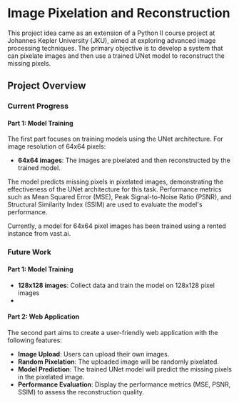 # Image Pixelation and Reconstruction

This project idea came as an extension of a Python II course project at Johannes Kepler University (JKU), aimed at exploring advanced image processing techniques. The primary objective is to develop a system that can pixelate images and then use a trained UNet model to reconstruct the missing pixels.

## Project Overview

### Current Progress

#### Part 1: Model Training

The first part focuses on training models using the UNet architecture.
For image resolution of 64x64 pixels:
- **64x64 images**: The images are pixelated and then reconstructed by the trained model.

The model predicts missing pixels in pixelated images, demonstrating the effectiveness of the UNet architecture for this task. Performance metrics such as Mean Squared Error (MSE), Peak Signal-to-Noise Ratio (PSNR), and Structural Similarity Index (SSIM) are used to evaluate the model's performance.

Currently, a model for 64x64 pixel images has been trained using a rented instance from vast.ai.

### Future Work

#### Part 1: Model Training
- **128x128 images**: Collect data and train the model on 128x128 pixel images
- 
#### Part 2: Web Application

The second part aims to create a user-friendly web application with the following features:
- **Image Upload**: Users can upload their own images.
- **Random Pixelation**: The uploaded image will be randomly pixelated.
- **Model Prediction**: The trained UNet model will predict the missing pixels in the pixelated image.
- **Performance Evaluation**: Display the performance metrics (MSE, PSNR, SSIM) to assess the reconstruction quality.
